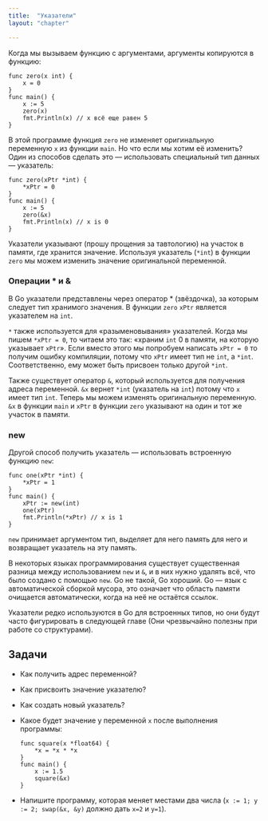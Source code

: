 ```yaml
---
title:  "Указатели"
layout: "chapter"

---
```


Когда мы вызываем функцию с аргументами, аргументы копируются в функцию:

    func zero(x int) {
        x = 0
    }
    func main() {
        x := 5
        zero(x)
        fmt.Println(x) // x всё еще равен 5
    }

В этой программе функция `zero` не изменяет оригинальную переменную `x` из
функции `main`. Но что если мы хотим её изменить? Один из способов сделать это —
использовать специальный тип данных — указатель:

    func zero(xPtr *int) {
        *xPtr = 0
    }
    func main() {
        x := 5
        zero(&x)
        fmt.Println(x) // x is 0
    }

Указатели указывают (прошу прощения за тавтологию) на участок в памяти, где
хранится значение. Используя указатель (`*int`) в функции `zero` мы можем
изменить значение оригинальной переменной.

### Операции * и &

В Go указатели представлены через оператор * (звёздочка), за которым следует тип
хранимого значения. В функции `zero` `xPtr` является указателем на `int`.

`*` также используется для «разыменовывания» указателей. Когда мы пишем `*xPtr = 0`, 
то читаем это так: «храним `int` 0 в памяти, на которую указывает `xPtr`».
Если вместо этого мы попробуем написать `xPtr = 0` то получим ошибку компиляции,
потому что `xPtr` имеет тип не `int`, а `*int`. Соответственно, ему может быть
присвоен только другой `*int`.

Также существует оператор `&`, который используется для получения адреса
переменной. `&x` вернет `*int` (указатель на `int`) потому что `x` имеет тип
`int`. Теперь мы можем изменять оригинальную переменную. `&x` в функции `main` и
`xPtr` в функции `zero` указывают на один и тот же участок в памяти.

### new

Другой способ получить указатель — использовать встроенную функцию `new`:

    func one(xPtr *int) {
        *xPtr = 1
    }
    func main() {
        xPtr := new(int)
        one(xPtr)
        fmt.Println(*xPtr) // x is 1
    }

`new` принимает аргументом тип, выделяет для него память для него и возвращает
указатель на эту память.

В некоторых языках программирования существует существенная разница между
использованием `new` и `&`, и в них нужно удалять всё, что было создано с
помощью `new`. Go не такой, Go хороший. Go — язык с автоматической сборкой
мусора, это означает что область памяти очищается автоматически, когда на неё не
остаётся ссылок.

Указатели редко используются в Go для встроенных типов, но они будут часто
фигурировать в следующей главе (Они чрезвычайно полезны при работе со
структурами).

## Задачи

*   Как получить адрес переменной?

*   Как присвоить значение указателю?

*   Как создать новый указатель?

*   Какое будет значение у переменной `x` после выполнения программы:
    
    ```
    func square(x *float64) {
        *x = *x * *x
    }
    func main() {
        x := 1.5
        square(&x)
    }
    ```

*   Напишите программу, которая меняет местами два числа
    (`x := 1; y := 2; swap(&x, &y)` должно дать `x=2` и `y=1`).
